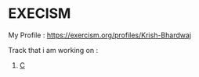 # EXECISM

My Profile : https://exercism.org/profiles/Krish-Bhardwaj

Track that i am working on :
1. [C](C\readme.md)